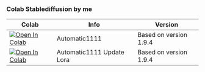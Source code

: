 ### Colab Stablediffusion by me
| Colab | Info | Version
| --- | --- | ---
[![Open In Colab](https://colab.research.google.com/assets/colab-badge.svg)](https://colab.research.google.com/github/monsterhunters/Stable-Diffusion/blob/main/New_SD_V3_1C.ipynb) | Automatic1111 | Based on version 1.9.4
[![Open In Colab](https://colab.research.google.com/assets/colab-badge.svg)](https://colab.research.google.com/github/monsterhunters/Stable-Diffusion/blob/main/New_SD_V4_1B.ipynb) | Automatic1111 Update Lora | Based on version 1.9.4
